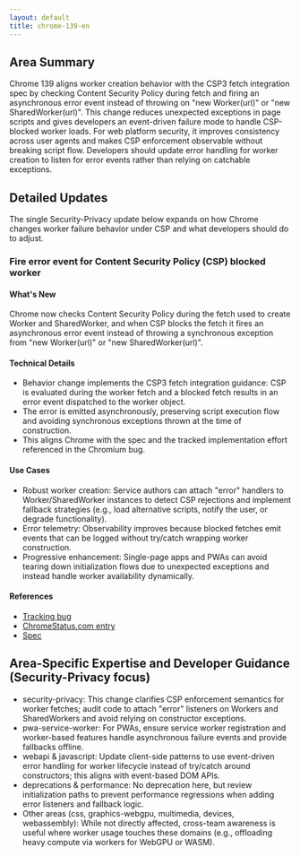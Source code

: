```yaml
---
layout: default
title: chrome-139-en
---
```


## Area Summary

Chrome 139 aligns worker creation behavior with the CSP3 fetch integration spec by checking Content Security Policy during fetch and firing an asynchronous error event instead of throwing on "new Worker(url)" or "new SharedWorker(url)". This change reduces unexpected exceptions in page scripts and gives developers an event-driven failure mode to handle CSP-blocked worker loads. For web platform security, it improves consistency across user agents and makes CSP enforcement observable without breaking script flow. Developers should update error handling for worker creation to listen for error events rather than relying on catchable exceptions.

## Detailed Updates

The single Security-Privacy update below expands on how Chrome changes worker failure behavior under CSP and what developers should do to adjust.

### Fire error event for Content Security Policy (CSP) blocked worker

#### What's New
Chrome now checks Content Security Policy during the fetch used to create Worker and SharedWorker, and when CSP blocks the fetch it fires an asynchronous error event instead of throwing a synchronous exception from "new Worker(url)" or "new SharedWorker(url)".

#### Technical Details
- Behavior change implements the CSP3 fetch integration guidance: CSP is evaluated during the worker fetch and a blocked fetch results in an error event dispatched to the worker object.
- The error is emitted asynchronously, preserving script execution flow and avoiding synchronous exceptions thrown at the time of construction.
- This aligns Chrome with the spec and the tracked implementation effort referenced in the Chromium bug.

#### Use Cases
- Robust worker creation: Service authors can attach "error" handlers to Worker/SharedWorker instances to detect CSP rejections and implement fallback strategies (e.g., load alternative scripts, notify the user, or degrade functionality).
- Error telemetry: Observability improves because blocked fetches emit events that can be logged without try/catch wrapping worker construction.
- Progressive enhancement: Single-page apps and PWAs can avoid tearing down initialization flows due to unexpected exceptions and instead handle worker availability dynamically.

#### References
- [Tracking bug](https://issues.chromium.org/issues/41285169)
- [ChromeStatus.com entry](https://chromestatus.com/feature/5177205656911872)
- [Spec](https://www.w3.org/TR/CSP3/#fetch-integration)

## Area-Specific Expertise and Developer Guidance (Security-Privacy focus)

- security-privacy: This change clarifies CSP enforcement semantics for worker fetches; audit code to attach "error" listeners on Workers and SharedWorkers and avoid relying on constructor exceptions.
- pwa-service-worker: For PWAs, ensure service worker registration and worker-based features handle asynchronous failure events and provide fallbacks offline.
- webapi & javascript: Update client-side patterns to use event-driven error handling for worker lifecycle instead of try/catch around constructors; this aligns with event-based DOM APIs.
- deprecations & performance: No deprecation here, but review initialization paths to prevent performance regressions when adding error listeners and fallback logic.
- Other areas (css, graphics-webgpu, multimedia, devices, webassembly): While not directly affected, cross-team awareness is useful where worker usage touches these domains (e.g., offloading heavy compute via workers for WebGPU or WASM).
